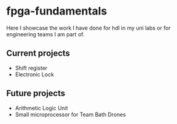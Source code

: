 # fpga-fundamentals
Here I showcase the work I have done for hdl in my uni labs or for engineering teams I am part of.

## Current projects
- Shift register 
- Electronic Lock 

## Future projects
- Arithmetic Logic Unit
- Small microprocessor for Team Bath Drones

